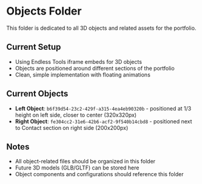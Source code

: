 # Objects Folder

This folder is dedicated to all 3D objects and related assets for the portfolio.

## Current Setup
- Using Endless Tools iframe embeds for 3D objects
- Objects are positioned around different sections of the portfolio
- Clean, simple implementation with floating animations

## Current Objects
- **Left Object**: `b6f39d54-23c2-429f-a315-4ea4eb90320b` - positioned at 1/3 height on left side, closer to center (320x320px)
- **Right Object**: `fe304cc2-31e6-42b6-acf2-9f540b14cbd8` - positioned next to Contact section on right side (200x200px)

## Notes
- All object-related files should be organized in this folder
- Future 3D models (GLB/GLTF) can be stored here
- Object components and configurations should reference this folder